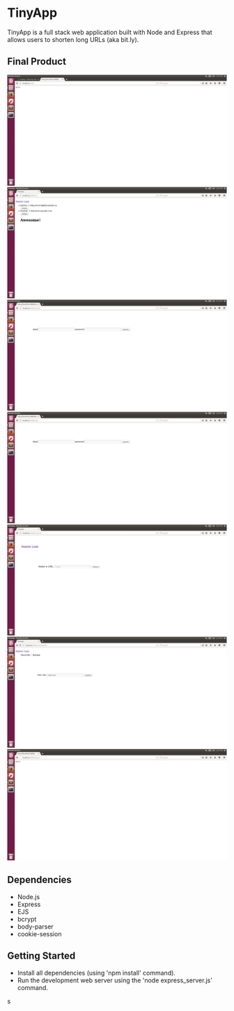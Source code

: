 # TinyApp

TinyApp is a full stack web application built with Node and Express that allows users to shorten long URLs (aka bit.ly).

## Final Product

!["Starting Page with "Hello!"](https://github.com/namgoo/tinyapp/blob/master/docs/starting_page.png)
!["URLs page"](https://github.com/namgoo/tinyapp/blob/master/docs/urls.png)
!["Register Page"](https://github.com/namgoo/tinyapp/blob/master/docs/register.png)
!["Login Page"](https://github.com/namgoo/tinyapp/blob/master/docs/login.png)
!["Create a new URL"](https://github.com/namgoo/tinyapp/blob/master/docs/new.png)
!["Changing-ShortURL"](https://github.com/namgoo/tinyapp/blob/master/docs/Changing-ShortURL.png)
!["Logout page"](https://github.com/namgoo/tinyapp/blob/master/docs/logout.png)

## Dependencies

- Node.js
- Express
- EJS
- bcrypt
- body-parser
- cookie-session

## Getting Started

- Install all dependencies (using 'npm install' command).
- Run the development web server using the 'node express_server.js' command.

s
